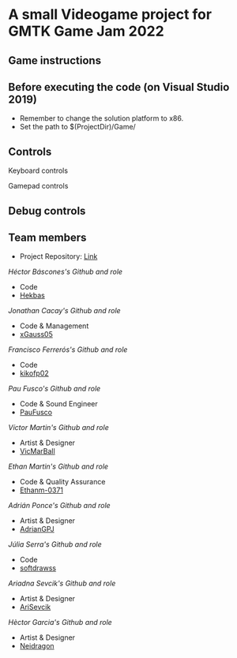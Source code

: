 # A small Videogame project for GMTK Game Jam 2022


## Game instructions

## Before executing the code (on Visual Studio 2019)
- Remember to change the solution platform to x86.
- Set the path to $(ProjectDir)/Game/

## Controls
Keyboard controls


Gamepad controls


## Debug controls


## Team members
+ Project Repository: [Link](https://github.com/SavePointStudios/GMTKGameJam2022)

_Héctor Báscones's Github and role_
+ Code
+ [Hekbas](https://github.com/Hekbas)

_Jonathan Cacay's Github and role_
+ Code & Management
+ [xGauss05](https://github.com/xGauss05)

_Francisco Ferrerós's Github and role_
+ Code
+ [kikofp02](https://github.com/kikofp02)

_Pau Fusco's Github and role_
+ Code & Sound Engineer
+ [PauFusco](https://github.com/PauFusco)

_Víctor Martin's Github and role_
+ Artist & Designer
+ [VicMarBall](https://github.com/VicMarBall)

_Ethan Martin's Github and role_
+ Code & Quality Assurance
+ [Ethanm-0371](https://github.com/Ethanm-0371)

_Adrián Ponce's Github and role_
+  Artist & Designer
+ [AdrianGPJ](https://github.com/AdrianGPJ)

_Júlia Serra's Github and role_
+ Code
+ [softdrawss](https://github.com/softdrawss)

_Ariadna Sevcik's Github and role_
+ Artist & Designer
+ [AriSevcik](https://github.com/AriSevcik)

_Hèctor Garcia's Github and role_
+ Artist & Designer
+ [Neidragon](https://github.com/Neidragon)
